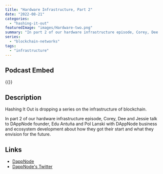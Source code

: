 ```yaml
---
title: "Hardware Infrastructure, Part 2"
date: "2022-08-21"
categories: 
  - "hashing-it-out"
featuredImage: "images/Hardware-two.png"
summary: "In part 2 of our hardware infrastructure episode, Corey, Dee and Jessie talk to DAppNode founder, Edu Antuña and Pol Lanski with DAppNode business and ecosystem development about how they got their start and what they envision for the future."
series:
  - "blockchain-networks"
tags:
  - "infrastructure"
---
```


## Podcast Embed
{{<podcast-embed url="https://player.simplecast.com/4ab693af-5ba1-497a-8388-319b47df9e97?dark=false&color=EE6E04">}}

## Description
Hashing It Out is dropping a series on the infrastructure of blockchain.

In part 2 of our hardware infrastructure episode, Corey, Dee and Jessie talk to DAppNode founder, Edu Antuña and Pol Lanski with DAppNode business and ecosystem development about how they got their start and what they envision for the future.

## Links 
- [DappNode](https://dappnode.io)
- [DappNode's Twitter](https://twitter.com/dappnode)
